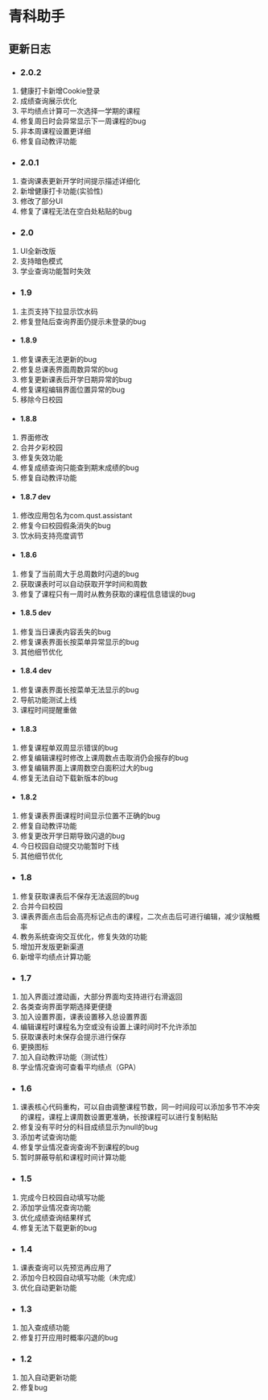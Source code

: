 # 青科助手

## 更新日志
* ### 2.0.2
1. 健康打卡新增Cookie登录
2. 成绩查询展示优化
3. 平均绩点计算可一次选择一学期的课程
4. 修复周日时会异常显示下一周课程的bug
5. 非本周课程设置更详细
6. 修复自动教评功能

* ### 2.0.1
1. 查询课表更新开学时间提示描述详细化
2. 新增健康打卡功能(实验性)
3. 修改了部分UI
4. 修复了课程无法在空白处粘贴的bug

* ### 2.0
1. UI全新改版
2. 支持暗色模式
3. 学业查询功能暂时失效

* ### 1.9
1. 主页支持下拉显示饮水码
2. 修复登陆后查询界面仍提示未登录的bug


* #### 1.8.9
1. 修复课表无法更新的bug
2. 修复总课表界面周数异常的bug
3. 修复更新课表后开学日期异常的bug
4. 修复课程编辑界面位置异常的bug
5. 移除今日校园

* #### 1.8.8
1. 界面修改
2. 合并夕彩校园
3. 修复失效功能
4. 修复成绩查询只能查到期末成绩的bug
5. 修复自动教评功能

* #### 1.8.7 dev
1. 修改应用包名为com.qust.assistant
2. 修复今曰校园假条消失的bug
3. 饮水码支持亮度调节

* #### 1.8.6  
1. 修复了当前周大于总周数时闪退的bug
2. 获取课表时可以自动获取开学时间和周数
3. 修复了课程只有一周时从教务获取的课程信息错误的bug

* #### 1.8.5 dev
1. 修复当日课表内容丢失的bug
2. 修复课表界面长按菜单异常显示的bug
3. 其他细节优化

* #### 1.8.4 dev
1. 修复课表界面长按菜单无法显示的bug
2. 导航功能测试上线
3. 课程时间提醒重做

* #### 1.8.3
1. 修复课程单双周显示错误的bug
2. 修复编辑课程时修改上课周数点击取消仍会报存的bug
3. 修复编辑界面上课周数空白面积过大的bug
4. 修复无法自动下载新版本的bug

* #### 1.8.2
1. 修复课表界面课程时间显示位置不正确的bug
2. 修复自动教评功能
3. 修复更改开学日期导致闪退的bug
4. 今日校园自动提交功能暂时下线
5. 其他细节优化

* ### 1.8
1. 修复获取课表后不保存无法返回的bug
2. 合并今曰校园
3. 课表界面点击后会高亮标记点击的课程，二次点击后可进行编辑，减少误触概率
4. 教务系统查询交互优化，修复失效的功能
5. 增加开发版更新渠道
6. 新增平均绩点计算功能

* ### 1.7  
1. 加入界面过渡动画，大部分界面均支持进行右滑返回  
2. 各类查询界面学期选择更便捷  
3. 加入设置界面，课表设置移入总设置界面  
4. 编辑课程时课程名为空或没有设置上课时间时不允许添加  
5. 获取课表时未保存会提示进行保存  
6. 更换图标  
7. 加入自动教评功能（测试性）  
8. 学业情况查询可查看平均绩点（GPA）  

* ### 1.6  
1. 课表核心代码重构，可以自由调整课程节数，同一时间段可以添加多节不冲突的课程，课程上课周数设置更准确，长按课程可以进行复制粘贴  
2. 修复没有平时分的科目成绩显示为null的bug  
3. 添加考试查询功能  
4. 修复学业情况查询查询不到课程的bug  
5. 暂时屏蔽导航和课程时间计算功能

* ### 1.5  
1. 完成今日校园自动填写功能  
2. 添加学业情况查询功能  
3. 优化成绩查询结果样式  
4. 修复无法下载更新的bug  

* ### 1.4  
1. 课表查询可以先预览再应用了  
2. 添加今日校园自动填写功能（未完成）  
3. 优化自动更新功能  

* ### 1.3  
1. 加入查成绩功能  
2. 修复打开应用时概率闪退的bug  

* ### 1.2  
1. 加入自动更新功能  
2. 修复bug  
